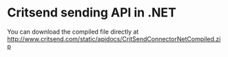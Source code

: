 Critsend sending API in .NET
====================

You can download the compiled file directly at http://www.critsend.com/static/apidocs/CritSendConnectorNetCompiled.zip

